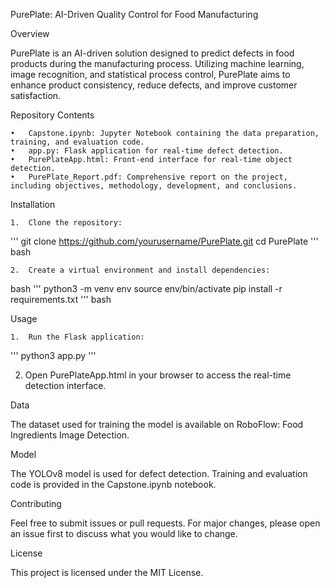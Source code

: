 PurePlate: AI-Driven Quality Control for Food Manufacturing

Overview

PurePlate is an AI-driven solution designed to predict defects in food products during the manufacturing process. Utilizing machine learning, image recognition, and statistical process control, PurePlate aims to enhance product consistency, reduce defects, and improve customer satisfaction.

Repository Contents

	•	Capstone.ipynb: Jupyter Notebook containing the data preparation, training, and evaluation code.
	•	app.py: Flask application for real-time defect detection.
	•	PurePlateApp.html: Front-end interface for real-time object detection.
	•	PurePlate_Report.pdf: Comprehensive report on the project, including objectives, methodology, development, and conclusions.

Installation

	1.	Clone the repository:

 '''
git clone https://github.com/yourusername/PurePlate.git
cd PurePlate
'''
bash

	2.	Create a virtual environment and install dependencies:
 bash
 '''
python3 -m venv env
source env/bin/activate
pip install -r requirements.txt
'''
bash 

Usage

	1.	Run the Flask application:
 '''
python3 app.py
 '''

 2.	Open PurePlateApp.html in your browser to access the real-time detection interface.

Data

The dataset used for training the model is available on RoboFlow: Food Ingredients Image Detection.

Model

The YOLOv8 model is used for defect detection. Training and evaluation code is provided in the Capstone.ipynb notebook.

Contributing

Feel free to submit issues or pull requests. For major changes, please open an issue first to discuss what you would like to change.

License

This project is licensed under the MIT License.
